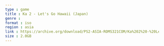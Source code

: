 ```yaml
---
type : game
title : Ka 2 - Let's Go Hawaii (Japan)
genre : 
format : iso
region : asia
link : https://archive.org/download/PS2-ASIA-ROMS321COM/Ka%202%20-%20Let%27s%20Go%20Hawaii%20%28Japan%29.7z
size : 2.0GB
---
```


